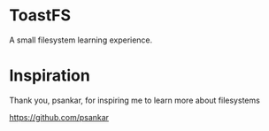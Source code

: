 ToastFS
=======

A small filesystem learning experience.

Inspiration
===========

Thank you, psankar, for inspiring me to learn more about filesystems

https://github.com/psankar
